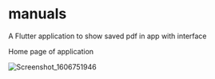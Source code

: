 # manuals

A Flutter application to show saved pdf in app with interface

Home page of application

![Screenshot_1606751946](https://user-images.githubusercontent.com/32586705/100632657-1acee180-3353-11eb-8758-1896adb01e88.png)
